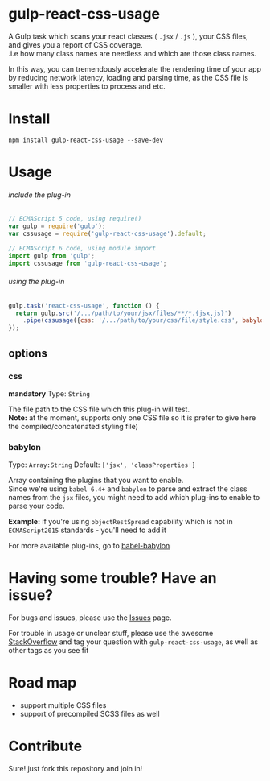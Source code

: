 # gulp-react-css-usage

A Gulp task which scans your react classes ( `.jsx` / `.js`  ), your CSS files, and gives you a report of CSS coverage.<br>
.i.e how many class names are needless and which are those class names.

In this way, you can tremendously accelerate the rendering time of your app by reducing network latency, loading and parsing time,
as the CSS file is smaller with less properties to process and etc.


# Install
```
npm install gulp-react-css-usage --save-dev
```

# Usage
###### include the plug-in
```javascript
// ECMAScript 5 code, using require()
var gulp = require('gulp');
var cssusage = require('gulp-react-css-usage').default;
```
```javascript
// ECMAScript 6 code, using module import
import gulp from 'gulp';
import cssusage from 'gulp-react-css-usage';
```
###### using the plug-in
```javascript
gulp.task('react-css-usage', function () {
  return gulp.src('/.../path/to/your/jsx/files/**/*.{jsx,js}')
    .pipe(cssusage({css: '/.../path/to/your/css/file/style.css', babylon:[]}));
});
```
## options
### css
**mandatory** Type: `String`

The file path to the CSS file which this plug-in will test.<br>
**Note:** at the moment, supports only one CSS file so it is prefer to give here the compiled/concatenated styling file)

### babylon
Type: `Array:String` Default: `['jsx', 'classProperties']`

Array containing the plugins that you want to enable.<br>
Since we're using `babel 6.4+` and `babylon` to parse and extract the class names from the `jsx` files,
you might need to add which plug-ins to enable to parse your code.

**Example:** if you're using `objectRestSpread` capability which is not in `ECMAScript2015` standards - you'll need to add it

For more available plug-ins, go to [babel-babylon](https://github.com/babel/babel/tree/master/packages/babylon)


# Having some trouble? Have an issue?
For bugs and issues, please use the [Issues](https://github.com/zivl/gulp-react-css-usage/issues) page.

For trouble in usage or unclear stuff, please use the awesome [StackOverflow](http://stackoverflow.com/) and tag your question with `gulp-react-css-usage`, as well as other tags as you see fit


# Road map
* support multiple CSS files
* support of precompiled SCSS files as well

# Contribute
Sure! just fork this repository and join in!


